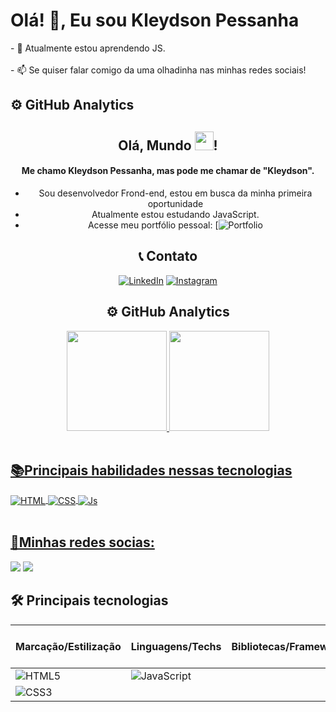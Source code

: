   <h1>Olá! 👋, Eu sou Kleydson Pessanha</h1>
- 🌱 Atualmente estou aprendendo JS. 
<br><br>
- 📫 Se quiser falar comigo da uma olhadinha nas  minhas redes sociais!

<div>
  <h2>⚙️ GitHub Analytics</h2>
  <div align ="center">

## Olá, Mundo <img width="30" src="https://raw.githubusercontent.com/Kleydsonpessanha/Kleydsonpessanha/master/hi.gif">!

#### Me chamo Kleydson Pessanha, mas pode me chamar de "Kleydson".

* Sou desenvolvedor Frond-end, estou em busca da minha primeira oportunidade
* Atualmente estou estudando JavaScript.
* Acesse meu portfólio pessoal: [![Portfolio](https://kleydsonpessanha.github.io/portfolio/)

## 📞 Contato

[![LinkedIn](https://img.shields.io/badge/LinkedIn-0077B5?style=for-the-badge&logo=linkedin&logoColor=white)](https://www.linkedin.com/mwlite/in/kleydson-pessanha-990546251)
[![Instagram](https://img.shields.io/badge/Instagram-E4405F?style=for-the-badge&logo=instagram&logoColor=white)](https://instagram.com/kleydsonpessanhaofc)
## ⚙️ GitHub Analytics

<div align ="center">
    <a href="https://github.com/Kleydsonpessanha">
    <img height="160em" src="https://github-readme-stats.vercel.app/api?username=Kleydsonpessanha&show_icons=true&theme=algolia&include_all_commits=true&count_private=true"/>
    <img height="160em" src="https://github-readme-stats.vercel.app/api/top-langs/?username=Kleydsonpessanha&layout=compact&langs_count=7&theme=algolia"/>
  </div>
  </div>
  <br>

<div> 
  <h2>📚Principais habilidades nessas tecnologias</h2>
  <div style="display: inline_block">
      <img align="center" alt="HTML" src="https://img.shields.io/badge/HTML5-E34F26?style=for-the-badge&logo=html5&logoColor=F7DF1E">
      <img align="center" alt="CSS" src="https://img.shields.io/badge/CSS3-1572B6?style=for-the-badge&logo=css3&logoColor=F7DF1E">
      <img align="center" alt="Js" src="https://img.shields.io/badge/JavaScript-323330?style=for-the-badge&logo=javascript&logoColor=F7DF1E">
    </div>
  </div>
  <br>

  <div>
    <h2>📸Minhas redes socias:</h2>
    <div style="display: inline_block">
      <a href="https://www.linkedin.com/mwlite/in/kleydson-pessanha-990546251" target="_blank"><img src="https://img.shields.io/badge/-LinkedIn-%230077B5?style=for-the-badge&logo=linkedin&logoColor=white" target="_blank"></a>
      <a href="https://instagram.com/kleydsonpessanhaofc" target="_blank"><img src="https://img.shields.io/badge/-Instagram-%23E4405F?style=for-the-badge&logo=instagram&logoColor=white" target="_blank"></a>
     </div>    
</div>

## 🛠 Principais tecnologias

| Marcação/Estilização | Linguagens/Techs | Bibliotecas/Frameworks | Banco de Dados | ORM's/ODM's | Outras Ferramentas |
|---|---|---|---|---|---|
| ![HTML5](https://img.shields.io/badge/html5-%23E34F26.svg?style=for-the-badge&logo=html5&logoColor=white) | ![JavaScript](https://img.shields.io/badge/javascript-%23323330.svg?style=for-the-badge&logo=javascript&logoColor=%23F7DF1E)
| ![CSS3](https://img.shields.io/badge/css3-%231572B6.svg?style=for-the-badge&logo=css3&logoColor=white) |
